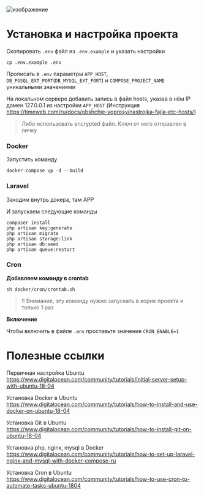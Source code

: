 ![изображение](https://github.com/Ragnoboy94/flow_expert/assets/108244498/9370a6db-80de-49bc-8756-836b5a4152c2)

# Установка и настройка проекта

Скопировать `.env` файл из `.env.example` и указать настройки

```
cp .env.example .env
```

Прописать в `.env` параметры `APP_HOST`, `DB_PGSQL_EXT_PORT`(`DB_MYSQL_EXT_PORT`) и `COMPOSE_PROJECT_NAME` уникальными значениями

На локальном сервере добавить запись в файл hosts, указав в нём IP домен 127.0.0.1 из настройки `APP_HOST` (Инструкция https://timeweb.com/ru/docs/obshchie-voprosy/nastrojka-fajla-etc-hosts/)

> Либо использовать encrypted файл. Ключ от него отправлен в личку

### Docker

Запустить команду

```
docker-compose up -d --build
```

### Laravel

Заходим внутрь докера, там APP

И запускаем следующие команды

```
composer install
php artisan key:generate
php artisan migrate
php artisan storage:link
php artisan db:seed
php artisan queue:restart
```

### Cron

**Добавляем команду в crontab**

```
sh docker/cron/crontab.sh
```

> ‼ Внимание, эту команду нужно запускать в корне проекта и только 1 раз

**Включение**

Чтобы включить в файле `.env` проставьте значение `CRON_ENABLE=1`

# Полезные ссылки

Первичная настройка Ubuntu
https://www.digitalocean.com/community/tutorials/initial-server-setup-with-ubuntu-18-04

Установка Docker в Ubuntu
https://www.digitalocean.com/community/tutorials/how-to-install-and-use-docker-on-ubuntu-18-04

Установка Git в Ubuntu
https://www.digitalocean.com/community/tutorials/how-to-install-git-on-ubuntu-18-04

Установка php, nginx, mysql в Docker
https://www.digitalocean.com/community/tutorials/how-to-set-up-laravel-nginx-and-mysql-with-docker-compose-ru

Установка Cron в Ubuntu
https://www.digitalocean.com/community/tutorials/how-to-use-cron-to-automate-tasks-ubuntu-1804
